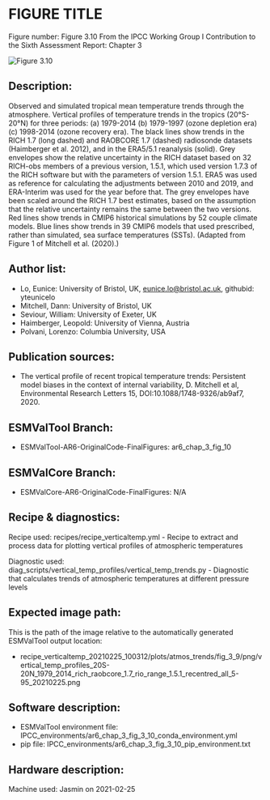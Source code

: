 FIGURE TITLE
============

Figure number: Figure 3.10
From the IPCC Working Group I Contribution to the Sixth Assessment Report: Chapter 3

![Figure 3.10](../images/ar6_wg1_chap3_fig3_10_vertical_temp.png?raw=true)


Description:
------------
Observed and simulated tropical mean temperature trends through the atmosphere. Vertical profiles of temperature trends in the tropics (20°S-20°N) for three periods: (a) 1979-2014 (b) 1979-1997 (ozone depletion era) (c) 1998-2014 (ozone recovery era). The black lines show trends in the RICH 1.7 (long dashed) and RAOBCORE 1.7 (dashed) radiosonde datasets (Haimberger et al. 2012), and in the ERA5/5.1 reanalysis (solid). Grey envelopes show the relative uncertainty in the RICH dataset based on 32 RICH-obs members of a previous version, 1.5.1, which used version 1.7.3 of the RICH software but with the parameters of version 1.5.1. ERA5 was used as reference for calculating the adjustments between 2010 and 2019, and ERA-Interim was used for the year before that. The grey envelopes have been scaled around the RICH 1.7 best estimates, based on the assumption that the relative uncertainty remains the same between the two versions. Red lines show trends in CMIP6 historical simulations by 52 couple climate models. Blue lines show trends in 39 CMIP6 models that used prescribed, rather than simulated, sea surface temperatures (SSTs). (Adapted from Figure 1 of Mitchell et al. (2020).)


Author list:
------------
- Lo, Eunice: University of Bristol, UK, eunice.lo@bristol.ac.uk, githubid: yteunicelo 
- Mitchell, Dann: University of Bristol, UK
- Seviour, William: University of Exeter, UK
- Haimberger, Leopold: University of Vienna, Austria
- Polvani, Lorenzo: Columbia University, USA


Publication sources:
--------------------
- The vertical profile of recent tropical temperature trends: Persistent model biases in the context of internal variability, D. Mitchell et al, Environmental Research Letters 15, DOI:10.1088/1748-9326/ab9af7, 2020. 


ESMValTool Branch:
------------------
- ESMValTool-AR6-OriginalCode-FinalFigures: ar6_chap_3_fig_10


ESMValCore Branch:
------------------
- ESMValCore-AR6-OriginalCode-FinalFigures: N/A


Recipe & diagnostics:
---------------------
Recipe used: recipes/recipe_verticaltemp.yml - Recipe to extract and process data for plotting vertical profiles of atmospheric temperatures

Diagnostic used: diag_scripts/vertical_temp_profiles/vertical_temp_trends.py - Diagnostic that calculates trends of atmospheric temperatures at different pressure levels


Expected image path:
--------------------
This is the path of the image relative to the automatically generated ESMValTool output location:
- recipe_verticaltemp_20210225_100312/plots/atmos_trends/fig_3_9/png/vertical_temp_profiles_20S-20N_1979_2014_rich_raobcore_1.7_rio_range_1.5.1_recentred_all_5-95_20210225.png


Software description:
---------------------
- ESMValTool environment file: IPCC_environments/ar6_chap_3_fig_3_10_conda_environment.yml
- pip file: IPCC_environments/ar6_chap_3_fig_3_10_pip_environment.txt


Hardware description:
---------------------
Machine used: Jasmin on 2021-02-25
